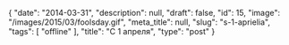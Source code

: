 {
    "date": "2014-03-31",
    "description": null,
    "draft": false,
    "id": 15,
    "image": "/images/2015/03/foolsday.gif",
    "meta_title": null,
    "slug": "s-1-aprielia",
    "tags": [
        "offline"
    ],
    "title": "С 1 апреля",
    "type": "post"
}


